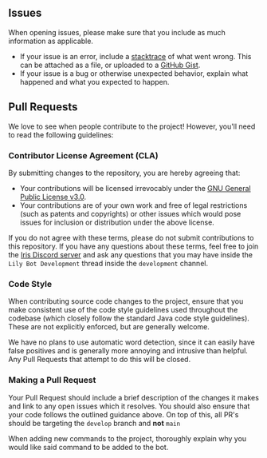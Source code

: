 ## Issues

When opening issues, please make sure that you include as much information as applicable.

* If your issue is an error, include a
[stacktrace](https://stackoverflow.com/questions/3988788/what-is-a-stack-trace-and-how-can-i-use-it-to-debug-my-application-errors)
of what went wrong. This can be attached as a file, or uploaded to a [GitHub Gist](https://gist.github.com/).
* If your issue is a bug or otherwise unexpected behavior, explain what happened and what you expected to happen.

## Pull Requests

We love to see when people contribute to the project! However, you'll need to read the following guidelines:

### Contributor License Agreement (CLA)

By submitting changes to the repository, you are hereby agreeing that:

* Your contributions will be licensed irrevocably under the [GNU General Public License v3.0](https://choosealicense.com/licenses/gpl-3.0/).
* Your contributions are of your own work and free of legal restrictions (such as patents and copyrights) or other issues
which would pose issues for inclusion or distribution under the above license.

If you do not agree with these terms, please do not submit contributions to this repository. If you have any questions
about these terms, feel free to join the [Iris Discord server](https://discord.gg/jQJnav2jPu) and ask any questions that
you may have inside the `Lily Bot Development` thread inside the `development` channel.

### Code Style

When contributing source code changes to the project, ensure that you make consistent use of the code style guidelines
used throughout the codebase (which closely follow the standard Java code style guidelines).
These are not explicitly enforced, but are generally welcome.

We have no plans to use automatic word detection, since it can easily have false positives and is generally more annoying
and intrusive than helpful. Any Pull Requests that attempt to do this will be closed.

### Making a Pull Request

Your Pull Request should include a brief description of the changes it makes and link to any open issues which it
resolves. You should also ensure that your code follows the outlined guidance above. On top of this, all PR's should be 
targeting the `develop` branch and **not** `main`

When adding new commands to the project, thoroughly explain why you would like said command to be added to the bot.

